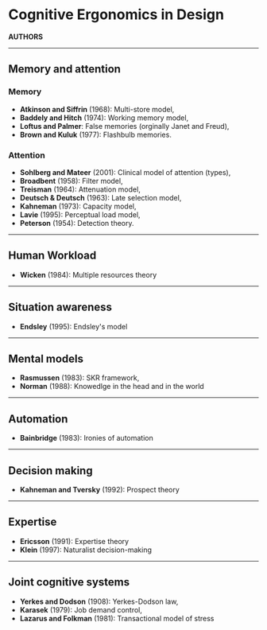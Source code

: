 # Cognitive Ergonomics in Design

**AUTHORS**

---

## Memory and attention

### Memory

- **Atkinson and Siffrin** (1968): Multi-store model,
- **Baddely and Hitch** (1974): Working memory model,
- **Loftus and Palmer**: False memories (orginally Janet and Freud),
- **Brown and Kuluk** (1977): Flashbulb memories.

### Attention

- **Sohlberg and Mateer** (2001): Clinical model of attention (types),
- **Broadbent** (1958): Filter model,
- **Treisman** (1964): Attenuation model, 
- **Deutsch & Deutsch** (1963): Late selection model,
- **Kahneman** (1973): Capacity model,
- **Lavie** (1995): Perceptual load model,
- **Peterson** (1954): Detection theory.

---

## Human Workload

- **Wicken** (1984): Multiple resources theory

--- 

## Situation awareness

- **Endsley** (1995): Endsley's model

---

## Mental models

- **Rasmussen** (1983): SKR framework,
- **Norman** (1988): Knowedlge in the head and in the world

---

## Automation

- **Bainbridge** (1983): Ironies of automation

--- 

## Decision making

- **Kahneman and Tversky** (1992): Prospect theory

--- 

## Expertise

- **Ericsson** (1991): Expertise theory
- **Klein** (1997): Naturalist decision-making

---

## Joint cognitive systems

- **Yerkes and Dodson** (1908): Yerkes-Dodson law,
- **Karasek** (1979): Job demand control,
- **Lazarus and Folkman** (1981): Transactional model of stress
